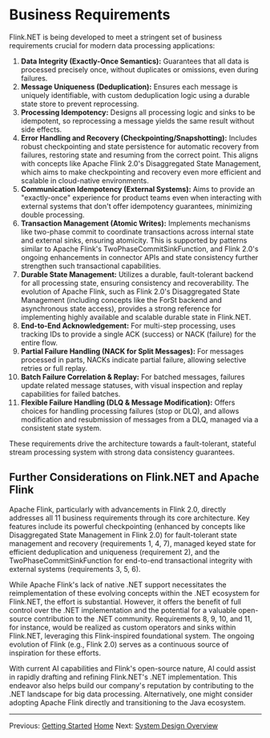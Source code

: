 # Business Requirements

Flink.NET is being developed to meet a stringent set of business requirements crucial for modern data processing applications:

1.  **Data Integrity (Exactly-Once Semantics):** Guarantees that all data is processed precisely once, without duplicates or omissions, even during failures.
2.  **Message Uniqueness (Deduplication):** Ensures each message is uniquely identifiable, with custom deduplication logic using a durable state store to prevent reprocessing.
3.  **Processing Idempotency:** Designs all processing logic and sinks to be idempotent, so reprocessing a message yields the same result without side effects.
4.  **Error Handling and Recovery (Checkpointing/Snapshotting):** Includes robust checkpointing and state persistence for automatic recovery from failures, restoring state and resuming from the correct point. This aligns with concepts like Apache Flink 2.0's Disaggregated State Management, which aims to make checkpointing and recovery even more efficient and scalable in cloud-native environments.
5.  **Communication Idempotency (External Systems):** Aims to provide an "exactly-once" experience for product teams even when interacting with external systems that don't offer idempotency guarantees, minimizing double processing.
6.  **Transaction Management (Atomic Writes):** Implements mechanisms like two-phase commit to coordinate transactions across internal state and external sinks, ensuring atomicity. This is supported by patterns similar to Apache Flink's TwoPhaseCommitSinkFunction, and Flink 2.0's ongoing enhancements in connector APIs and state consistency further strengthen such transactional capabilities.
7.  **Durable State Management:** Utilizes a durable, fault-tolerant backend for all processing state, ensuring consistency and recoverability. The evolution of Apache Flink, such as Flink 2.0's Disaggregated State Management (including concepts like the ForSt backend and asynchronous state access), provides a strong reference for implementing highly available and scalable durable state in Flink.NET.
8.  **End-to-End Acknowledgement:** For multi-step processing, uses tracking IDs to provide a single ACK (success) or NACK (failure) for the entire flow.
9.  **Partial Failure Handling (NACK for Split Messages):** For messages processed in parts, NACKs indicate partial failure, allowing selective retries or full replay.
10. **Batch Failure Correlation & Replay:** For batched messages, failures update related message statuses, with visual inspection and replay capabilities for failed batches.
11. **Flexible Failure Handling (DLQ & Message Modification):** Offers choices for handling processing failures (stop or DLQ), and allows modification and resubmission of messages from a DLQ, managed via a consistent state system.

These requirements drive the architecture towards a fault-tolerant, stateful stream processing system with strong data consistency guarantees.

## Further Considerations on Flink.NET and Apache Flink

Apache Flink, particularly with advancements in Flink 2.0, directly addresses all 11 business requirements through its core architecture. Key features include its powerful checkpointing (enhanced by concepts like Disaggregated State Management in Flink 2.0) for fault-tolerant state management and recovery (requirements 1, 4, 7), managed keyed state for efficient deduplication and uniqueness (requirement 2), and the TwoPhaseCommitSinkFunction for end-to-end transactional integrity with external systems (requirements 3, 5, 6).

While Apache Flink's lack of native .NET support necessitates the reimplementation of these evolving concepts within the .NET ecosystem for Flink.NET, the effort is substantial. However, it offers the benefit of full control over the .NET implementation and the potential for a valuable open-source contribution to the .NET community. Requirements 8, 9, 10, and 11, for instance, would be realized as custom operators and sinks within Flink.NET, leveraging this Flink-inspired foundational system. The ongoing evolution of Flink (e.g., Flink 2.0) serves as a continuous source of inspiration for these efforts.

With current AI capabilities and Flink's open-source nature, AI could assist in rapidly drafting and refining Flink.NET's .NET implementation. This endeavor also helps build our company's reputation by contributing to the .NET landscape for big data processing. Alternatively, one might consider adopting Apache Flink directly and transitioning to the Java ecosystem.

---
Previous: [Getting Started](./Getting-Started.md)
[Home](https://github.com/devstress/FLINK.NET/blob/main/docs/wiki/Wiki-Structure-Outline.md)
Next: [System Design Overview](./System-Design-Overview.md)
